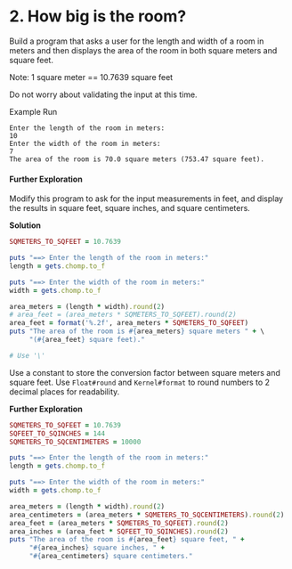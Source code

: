 # 2. How big is the room?

Build a program that asks a user for the length and width of a room in meters and then displays the area of the room in both square meters and square feet.

Note: 1 square meter == 10.7639 square feet

Do not worry about validating the input at this time.

Example Run

```plaintext
Enter the length of the room in meters:
10
Enter the width of the room in meters:
7
The area of the room is 70.0 square meters (753.47 square feet).
```

#### Further Exploration

Modify this program to ask for the input measurements in feet, and display the results in square feet, square inches, and square centimeters.

**Solution**

```ruby
SQMETERS_TO_SQFEET = 10.7639

puts "==> Enter the length of the room in meters:"
length = gets.chomp.to_f

puts "==> Enter the width of the room in meters:"
width = gets.chomp.to_f

area_meters = (length * width).round(2)
# area_feet = (area_meters * SQMETERS_TO_SQFEET).round(2)
area_feet = format('%.2f', area_meters * SQMETERS_TO_SQFEET)
puts "The area of the room is #{area_meters} square meters " + \
     "(#{area_feet} square feet)."

# Use '\' 
```

Use a constant to store the conversion factor between square meters and square feet. Use `Float#round` and `Kernel#format` to round numbers to 2 decimal places for readability.

**Further Exploration**

```ruby
SQMETERS_TO_SQFEET = 10.7639
SQFEET_TO_SQINCHES = 144
SQMETERS_TO_SQCENTIMETERS = 10000

puts "==> Enter the length of the room in meters:"
length = gets.chomp.to_f

puts "==> Enter the width of the room in meters:"
width = gets.chomp.to_f

area_meters = (length * width).round(2)
area_centimeters = (area_meters * SQMETERS_TO_SQCENTIMETERS).round(2)
area_feet = (area_meters * SQMETERS_TO_SQFEET).round(2)
area_inches = (area_feet * SQFEET_TO_SQINCHES).round(2)
puts "The area of the room is #{area_feet} square feet, " + 
     "#{area_inches} square inches, " +
     "#{area_centimeters} square centimeters."
```

